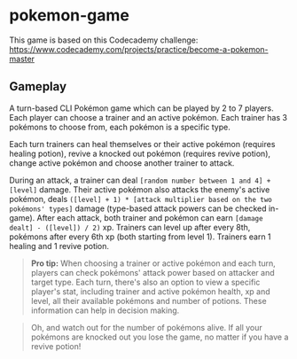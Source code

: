 # pokemon-game
This game is based on this Codecademy challenge: https://www.codecademy.com/projects/practice/become-a-pokemon-master

## Gameplay
A turn-based CLI Pokémon game which can be played by 2 to 7 players. Each player can choose a trainer and an active pokémon. Each trainer has 3 pokémons to choose from, each pokémon is a specific type.

Each turn trainers can heal themselves or their active pokémon (requires healing potion), revive a knocked out pokémon (requires revive potion), change active pokémon and choose another trainer to attack.

During an attack, a trainer can deal `[random number between 1 and 4] + [level]` damage. Their active pokémon also attacks the enemy's active pokémon, deals `([level] + 1) * [attack multiplier based on the two pokémons' types]` damage (type-based attack powers can be checked in-game).
After each attack, both trainer and pokémon can earn `[damage dealt] - ([level]) / 2)` xp. Trainers can level up after every 8th, pokémons after every 6th xp (both starting from level 1). Trainers earn 1 healing and 1 revive potion.

> **Pro tip:** When choosing a trainer or active pokémon and each turn, players can check pokémons' attack power based on attacker and target type. Each turn, there's also an option to view a specific player's stat, including trainer and active pokémon health, xp and level, all their available pokémons and number of potions. These information can help in decision making.

> Oh, and watch out for the number of pokémons alive. If all your pokémons are knocked out you lose the game, no matter if you have a revive potion!